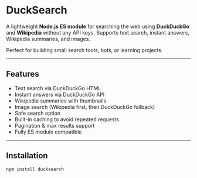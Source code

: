 # DuckSearch

A lightweight **Node.js ES module** for searching the web using **DuckDuckGo** and **Wikipedia** without any API keys. Supports text search, instant answers, Wikipedia summaries, and images.  

Perfect for building small search tools, bots, or learning projects.

---

## Features

- Text search via DuckDuckGo HTML  
- Instant answers via DuckDuckGo API  
- Wikipedia summaries with thumbnails  
- Image search (Wikipedia first, then DuckDuckGo fallback)  
- Safe search option  
- Built-in caching to avoid repeated requests  
- Pagination & max results support  
- Fully ES module compatible  

---

## Installation

```bash
npm install ducksearch
